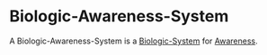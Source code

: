 # Biologic-Awareness-System

A Biologic-Awareness-System is a [Biologic-System](40000021.md) for [Awareness](60072.md).
